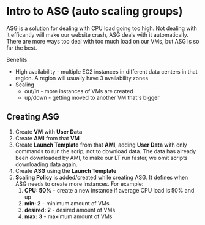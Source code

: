 # Intro to ASG (auto scaling groups)

ASG is a solution for dealing with CPU load going too high. Not dealing with it efficantly will make our website crash, ASG deals with it automatically. There are more ways too deal with too much load on our VMs, but ASG is so far the best.

Benefits
- High availability - multiple EC2 instances in different data centers in that region. A region will usually have 3 availability zones
- Scaling
  - out/in - more instances of VMs are created
  - up/down - getting moved to another VM that's bigger


## Creating ASG

1. Create **VM** with **User Data**
2. Create **AMI** from that **VM**
3. Create **Launch Template** from that **AMI**, adding **User Data** with only commands to run the scrip, not to download data. The data has already been downloaded by AMI, to make our LT run faster, we omit scripts downloading data again.
4. Create **ASG** using the **Launch Template**
5. **Scaling Policy** is added/created while creating ASG. It defines when ASG needs to create more instances. For example:
      1. **CPU: 50%**       - create a new instance if average CPU load is 50% and up
      2. **min: 2**         - minimum amount of VMs
      3. **desired: 2**     - desired amount of VMs
      4. **max: 3**         - maximum amount of VMs





